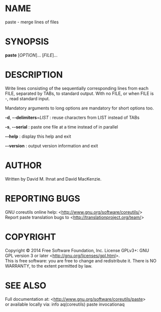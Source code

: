 NAME
====

paste - merge lines of files

SYNOPSIS
========

**paste** [*OPTION*]... [*FILE*]...

DESCRIPTION
===========

Write lines consisting of the sequentially corresponding lines from each FILE, separated by TABs, to standard output. With no FILE, or when FILE is -, read standard input.

Mandatory arguments to long options are mandatory for short options too.

**-d**, **--delimiters**=*LIST*
:   reuse characters from LIST instead of TABs

**-s**, **--serial**
:   paste one file at a time instead of in parallel

**--help**
:   display this help and exit

**--version**
:   output version information and exit

AUTHOR
======

Written by David M. Ihnat and David MacKenzie.

REPORTING BUGS
==============

GNU coreutils online help: \<<http://www.gnu.org/software/coreutils/>\>\
 Report paste translation bugs to \<<http://translationproject.org/team/>\>

COPYRIGHT
=========

Copyright © 2014 Free Software Foundation, Inc. License GPLv3+: GNU GPL version 3 or later \<<http://gnu.org/licenses/gpl.html>\>.\
 This is free software: you are free to change and redistribute it. There is NO WARRANTY, to the extent permitted by law.

SEE ALSO
========

Full documentation at: \<<http://www.gnu.org/software/coreutils/paste>\>\
 or available locally via: info aq(coreutils) paste invocationaq
